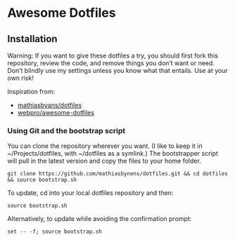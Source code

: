 # Awesome Dotfiles

## Installation
Warning: If you want to give these dotfiles a try, you should first fork this
repository, review the code, and remove things you don’t want or need. Don’t
blindly use my settings unless you know what that entails. Use at your own risk!

Inspiration from:
- [mathiasbyans/dotfiles](https://github.com/mathiasbynens/dotfiles)
- [webpro/awesome-dotfiles](https://github.com/webpro/awesome-dotfiles)

### Using Git and the bootstrap script
You can clone the repository wherever you want. (I like to keep it in ~/Projects/dotfiles,
with ~/dotfiles as a symlink.) The bootstrapper script will pull in the latest
version and copy the files to your home folder.

```
git clone https://github.com/mathiasbynens/dotfiles.git && cd dotfiles && source bootstrap.sh
```

To update, cd into your local dotfiles repository and then:

```
source bootstrap.sh
```

Alternatively, to update while avoiding the confirmation prompt:

```
set -- -f; source bootstrap.sh
```
